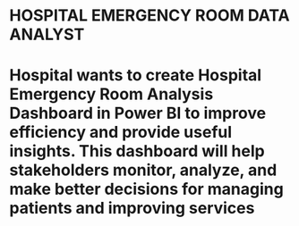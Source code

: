 # HOSPITAL EMERGENCY ROOM DATA ANALYST
# Hospital wants to create Hospital Emergency Room Analysis Dashboard in Power BI to improve efficiency and provide useful insights. This dashboard will help stakeholders monitor, analyze, and make better decisions for managing patients and improving services

